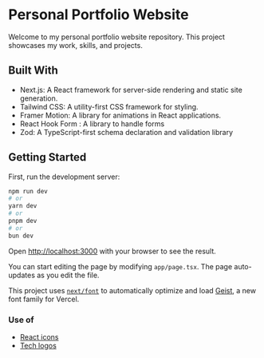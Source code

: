 # Personal Portfolio Website
Welcome to my personal portfolio website repository. This project showcases my work, skills, and projects.

## Built With

- Next.js: A React framework for server-side rendering and static site generation.
- Tailwind CSS: A utility-first CSS framework for styling.
- Framer Motion: A library for animations in React applications.
- React Hook Form : A library to handle forms
- Zod: A TypeScript-first schema declaration and validation library

## Getting Started

First, run the development server:

```bash
npm run dev
# or
yarn dev
# or
pnpm dev
# or
bun dev
```

Open [http://localhost:3000](http://localhost:3000) with your browser to see the result.

You can start editing the page by modifying `app/page.tsx`. The page auto-updates as you edit the file.

This project uses [`next/font`](https://nextjs.org/docs/app/building-your-application/optimizing/fonts) to automatically optimize and load [Geist](https://vercel.com/font), a new font family for Vercel.


### Use of

- [React icons](https://react-icons.github.io/react-icons/)
- [Tech logos](https://techicons.dev/)
